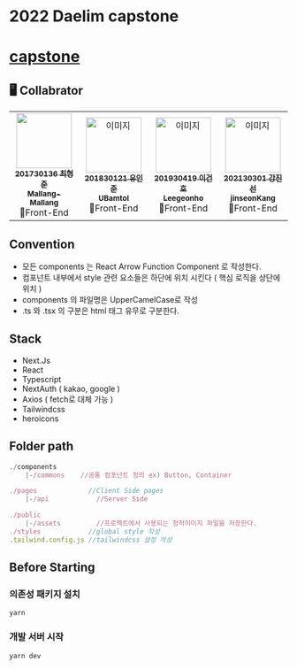 # 2022 Daelim capstone

# [capstone]()

## 🖥️ Collabrator

<table align="center">
  <tr>
    <td align="center"><a href="https://github.com/Mallang-Mallang"><img src="https://avatars.githubusercontent.com/u/70959328?v=4" width="100px;" alt=""/><br /><sub><b>201730136 최형준<br>Mallang-Mallang</b></sub></a><br />🦄Front-End</td>
    <td align="center"><a href="https://github.com/UBamtol"><img src="https://avatars.githubusercontent.com/u/98325285?v=4" width="100px;" alt="이미지"/><br /><sub><b>201830121 유인준<br>UBamtol</b></sub></a><br />🦄Front-End</td>
    <td align="center"><a href="https://github.com/leegeonho1"><img src="https://avatars.githubusercontent.com/u/118963538?v=4" width="100px;" alt="이미지"/><br /><sub><b>201930419 이건호<br>Leegeonho</b></sub></a><br />🦄Front-End</td>
    <td align="center"><a href="https://github.com/jinseonKang"><img src="https://avatars.githubusercontent.com/u/126742685?v=4" width="100px;" alt="이미지"/><br /><sub><b>202130301 강진선<br>jinseonKang</b></sub></a><br />🦄Front-End</td>
</table>

## Convention

- 모든 components 는 React Arrow Function Component 로 작성한다.
- 컴포넌트 내부에서 style 관련 요소들은 하단에 위치 시킨다 ( 핵심 로직을 상단에 위치 )
- components 의 파일명은 UpperCamelCase로 작성
- .ts 와 .tsx 의 구분은 html 태그 유무로 구분한다.

## Stack

- Next.Js
- React
- Typescript
- NextAuth ( kakao, google )
- Axios ( fetch로 대체 가능 )
- Tailwindcss
- heroicons

## Folder path

```js
./components
	|-/commons	  //공통 컴포넌트 정의 ex) Button, Container

./pages             //Client Side pages
	|-/api            //Server Side

./public
	|-/assets         //프로젝트에서 사용되는 정적이미지 파일을 저장한다.
./styles            //global style 작성
.tailwind.config.js //tailwindcss 설정 작성
```

## Before Starting

### 의존성 패키지 설치

```
yarn
```

### 개발 서버 시작

```
yarn dev
```
